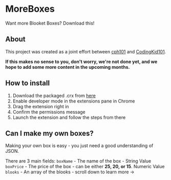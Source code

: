 # MoreBoxes
Want more Blooket Boxes? Download this!

## About

This project was created as a joint effort between [cph101](https://github.com/cph101) and [CodingKid101](https://github.com/CodingKid101).

<strong>If this makes no sense to you, don't worry, we're not done yet, and we hope to add some more content in the upcoming months.</strong>

## How to install

1. Download the packaged .crx from [here]()
2. Enable developer mode in the extensions pane in Chrome
3. Drag the extension right in
4. Confirm the permissions message
5. Launch the extension and follow the steps from there


## Can I make my own boxes?

Making your own box is easy - you just need a good understanding of JSON.

There are 3 main fields:
`boxName` - The name of the box - String Value
`boxPrice` - The price of the box - can be either **25, 20, or 15**. Numeric Value
`blooks` - An array of the blooks - scroll down to learn more ->
